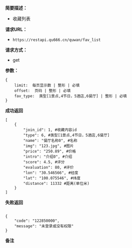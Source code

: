  
**简要描述：** 

- 收藏列表

**请求URL：** 
- ` https://restapi.qu666.cn/quwan/fav_list `
  
**请求方式：**
- get

**参数：** 
```
{
    limit:  每页显示数 | 整形 | 必填
    offset:  页码 | 整形 | 必填
    fav_type:  类型[1景点,4节日，5酒店,6餐厅] | 整形 | 必填
} 

```


 **成功返回**
```
[
    {
        "join_id": 1, #收藏内容id
        "type": 6, #类型[1景点,4节日，5酒店,6餐厅]
        "name": "餐厅名称0", #名称
        "img": "123.jpg", #图片
        "price": "250.89", #价格
        "intro": "介绍0", #介绍
        "score": 4.5, #评分
        "evaluation": 80, #评价
        "lon": "30.546566", #经度
        "lat": "100.075546", #纬度
        "distance": 11332 #距离(单位米)
    }
]
```

 **失败返回** 

```

{
    "code": "122850000",
    "message": "未登录或没有权限"
}
```

 **备注** 

